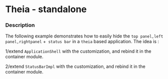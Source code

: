# Theia - standalone

### Description

The following example demonstrates how to easily hide the `top panel,left panel,rightpanel` +` status bar` in a `theia` based application.
The idea is :

1/extend `ApplicationShell` with the customization, and rebind it in the container module.


2/extend  `StatusBarImpl` with the customization, and rebind it in the container module.

